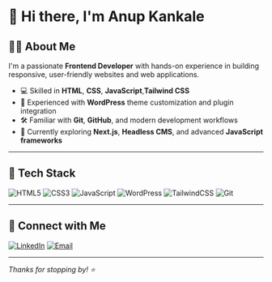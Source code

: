  # 👋 Hi there, I'm Anup Kankale

 
## 👨‍💻 About Me

I'm a passionate **Frontend Developer** with hands-on experience in building responsive, user-friendly websites and web applications.

- 💻 Skilled in **HTML**, **CSS**, **JavaScript**,**Tailwind CSS**
- 🧩 Experienced with **WordPress** theme customization and plugin integration
- 🛠️ Familiar with **Git**, **GitHub**, and modern development workflows
- 🌱 Currently exploring **Next.js**, **Headless CMS**, and advanced **JavaScript frameworks**
 

---

## 🧰 Tech Stack

![HTML5](https://img.shields.io/badge/-HTML5-E34F26?logo=html5&logoColor=white&style=flat)
![CSS3](https://img.shields.io/badge/-CSS3-1572B6?logo=css3&logoColor=white&style=flat)
![JavaScript](https://img.shields.io/badge/-JavaScript-F7DF1E?logo=javascript&logoColor=black&style=flat)
![WordPress](https://img.shields.io/badge/-WordPress-21759B?logo=wordpress&logoColor=white&style=flat)
![TailwindCSS](https://img.shields.io/badge/-TailwindCSS-38B2AC?logo=tailwind-css&logoColor=white&style=flat)
![Git](https://img.shields.io/badge/-Git-F05032?logo=git&logoColor=white&style=flat)

---

## 🔗 Connect with Me

[![LinkedIn](https://img.shields.io/badge/LinkedIn-blue?style=flat&logo=linkedin)](https://www.linkedin.com/in/anupkankale/)
[![Email](https://img.shields.io/badge/Email-D14836?style=flat&logo=gmail&logoColor=white)](mailto:yanupkankaleak47@gmail.com)

---

_Thanks for stopping by! ⭐_
